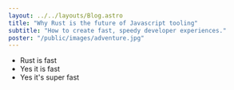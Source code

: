 ```yaml
---
layout: ../../layouts/Blog.astro
title: "Why Rust is the future of Javascript tooling"
subtitle: "How to create fast, speedy developer experiences."
poster: "/public/images/adventure.jpg"
---
```


- Rust is fast
- Yes it is fast
- Yes it's super fast